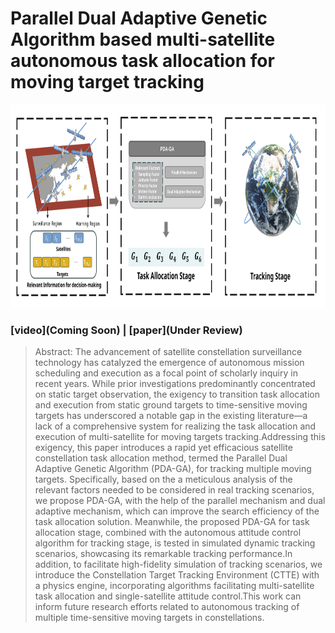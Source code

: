 # Parallel Dual Adaptive Genetic Algorithm based multi-satellite autonomous task allocation for moving target tracking
<p align="center">
<img src="architecture.svg" width="900px" height="325px" />
</p>

### [video](Coming Soon) | [paper](Under Review)

> Abstract: The advancement of satellite constellation surveillance technology has catalyzed the emergence of autonomous mission scheduling and execution as a focal point of scholarly inquiry in recent years. While prior investigations predominantly concentrated on static target observation, the exigency to transition task allocation and execution from static ground targets to time-sensitive moving targets has underscored a notable gap in the existing literature—a lack of a comprehensive system for realizing the task allocation and execution of multi-satellite for moving targets tracking.Addressing this exigency, this paper introduces a rapid yet efficacious satellite constellation task allocation method, termed the Parallel Dual Adaptive Genetic Algorithm (PDA-GA), for tracking multiple moving targets. Specifically, based on the a meticulous analysis of the relevant factors needed to be considered in real tracking scenarios, we propose PDA-GA, with the help of the parallel mechanism and dual adaptive mechanism, which can improve the search efficiency of the task allocation solution. Meanwhile, the proposed PDA-GA for task allocation stage, combined with the autonomous attitude control algorithm for tracking stage, is tested in simulated dynamic tracking scenarios, showcasing its remarkable tracking performance.In addition, to facilitate high-fidelity simulation of tracking scenarios, we introduce the Constellation Target Tracking Environment (CTTE) with a physics engine, incorporating algorithms facilitating multi-satellite task allocation and single-satellite attitude control.This work can inform future research efforts related to autonomous tracking of multiple time-sensitive moving targets in constellations.
